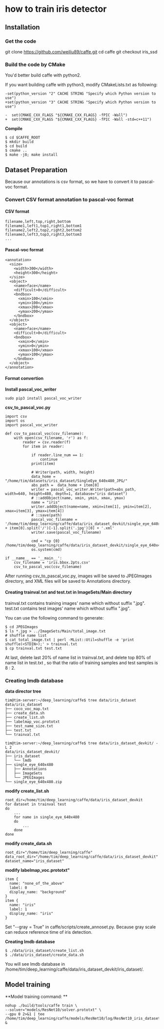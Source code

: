 # how to train iris detector

## Installation

### Get the code
git clone https://github.com/weiliu89/caffe.git
cd caffe
git checkout iris_ssd

### Build the code by CMake
You'd better build caffe with python2.

If you want building caffe with python3, modify CMakeLists.txt as following:
```
-set(python_version "2" CACHE STRING "Specify which Python version to use")
+set(python_version "3" CACHE STRING "Specify which Python version to use")

-  set(CMAKE_CXX_FLAGS "${CMAKE_CXX_FLAGS} -fPIC -Wall")
+  set(CMAKE_CXX_FLAGS "${CMAKE_CXX_FLAGS} -fPIC -Wall -std=c++11")
```

**Compile**

```
$ cd $CAFFE_ROOT
$ mkdir build
$ cd build
$ cmake ..
$ make -j8; make install
```

## Dataset Preparation

Because our annotations is csv format, so we have to convert it to pascal-voc format.

### Convert CSV format annotation to pascal-voc format

#### CSV format
```
filename,left,top,right,bottom
filename1,left1,top1,right1,bottom1
filename2,left2,top2,right2,bottom2
filename3,left3,top3,right3,bottom3
...
```

#### Pascal-voc format
```
<annotation>
  <size>
    <width>300</width>
    <height>300</height>
  </size>
  <object>
    <name>face</name>
    <difficult>0</difficult>
    <bndbox>
      <xmin>100</xmin>
      <ymin>100</ymin>
      <xmax>200</xmax>
      <ymax>200</ymax>
    </bndbox>
  </object>
  <object>
    <name>face</name>
    <difficult>0</difficult>
    <bndbox>
      <xmin>0</xmin>
      <ymin>0</ymin>
      <xmax>100</xmax>
      <ymax>100</ymax>
    </bndbox>
  </object>
</annotation>
```

#### Format convertion
**Install pascal_voc_writer**
```
sudo pip3 install pascal_voc_writer
```

**csv_to_pascal_voc.py**
```
import csv
import os
import pascal_voc_writer

def csv_to_pascal_voc(csv_filename):
    with open(csv_filename, 'r') as f:
        reader = csv.reader(f)
        for item in reader:

            if reader.line_num == 1:
                continue
            print(item)

            # Writer(path, width, height)
            data_home = "/home/tim/datasets/iris_dataset/SingleEye_640x480_JPG/"
            abs_path =  data_home + item[0]
            writer = pascal_voc_writer.Writer(path=abs_path, width=640, height=480, depth=1, database="iris dataset")
            # ::addObject(name, xmin, ymin, xmax, ymax)
            name = "iris"
            writer.addObject(name=name, xmin=item[1], ymin=item[2], xmax=item[3], ymax=item[4])
            # ::save(path)
            pascal_voc_filename = '/home/tim/deep_learning/caffe/data/iris_dataset_devkit/single_eye_640x480/Annotations/' + item[0].split('/')[-1].split('.jpg')[0] + '.xml'
            writer.save(pascal_voc_filename)

            cmd = "cp {0} /home/tim/deep_learning/caffe/data/iris_dataset_devkit/single_eye_640x480/JPEGImages/".format(abs_path)
            os.system(cmd)

if __name__ == '__main__':
    csv_filename = 'iris.bbox.2pts.csv'
    csv_to_pascal_voc(csv_filename)
```

After running csv_to_pascal_voc.py, images will be saved to JPEGImages directory, and XML files will be saved to Annotations directory.

#### Creating trainval.txt and test.txt in ImageSets/Main directory
trainval.txt contains training images' name which without suffix ".jpg".
test.txt contains test images' name which without suffix ".jpg".

You can use the following command to generate:

```
$ cd JPEGImages
$ ls *.jpg > ../ImageSets/Main/total_image.txt
# shuffle name list 
$ cat total_image.txt | perl -MList::Util=shuffle -e 'print shuffle(<STDIN>);' > trainval.txt
$ cp trainval.txt test.txt
```

At last, delete last 20% of name list in trainval.txt, and delete top 80% of name list in test.txt , so that  the ratio of training samples and test samples is 8 : 2.

### Creating lmdb database
**data director tree**

```
tim@tim-server:~/deep_learning/caffe$ tree data/iris_dataset
data/iris_dataset
├── coco_voc_map.txt
├── create_data.sh
├── create_list.sh
├── labelmap_voc.prototxt
├── test_name_size.txt
├── test.txt
└── trainval.txt

tim@tim-server:~/deep_learning/caffe$ tree data/iris_dataset_devkit/ -L 2
data/iris_dataset_devkit/
├── iris_dataset
│   └── lmdb
├── single_eye_640x480
│   ├── Annotations
│   ├── ImageSets
│   └── JPEGImages
└── single_eye_640x480.zip
```

**modify create_list.sh**
```
root_dir=/home/tim/deep_learning/caffe/data/iris_dataset_devkit
for dataset in trainval test
do
	...
	for name in single_eye_640x480
	do
		...
	done
done
```

**modify create_data.sh**

```
root_dir="/home/tim/deep_learning/caffe"
data_root_dir="/home/tim/deep_learning/caffe/data/iris_dataset_devkit"
dataset_name="iris_dataset"
```

**modify labelmap_voc.prototxt"**

```
item {
  name: "none_of_the_above"
  label: 0
  display_name: "background"
}
item {
  name: "iris"
  label: 1
  display_name: "iris"
}
```

Set "--gray = True" in caffe/scripts/create_annoset.py. Because gray scale can reduce reference time of iris detection.

**Creating lmdb database**

```
$ ./data/iris_dataset/create_list.sh
$ ./data/iris_dataset/create_data.sh
```
You will see lmdb database in /home/tim/deep_learning/caffe/data/iris_dataset_devkit/iris_dataset/.

## Model training

**Model training command: **
```
nohup ./build/tools/caffe train \
--solver="models/ResNet10/solver.prototxt" \
--gpu 0 2>&1 | tee /home/tim/deep_learning/caffe/models/ResNet10/log/ResNet10_iris_dataset_SSD_300x300.log &
```
